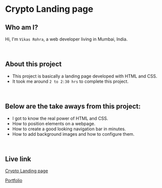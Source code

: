 # Crypto Landing page

## Who am I?
Hi, I'm `Vikas Rohra`, a web developer living in Mumbai, India.

<br />

## About this project
 - This project is basically a landing page developed with HTML and CSS.
 - It took me around `2 to 2:30 hrs` to complete this project.

<br />

## Below are the take aways from this project:
 - I got to know the real power of HTML and CSS.
 - How to position elements on a webpage.
 - How to create a good looking navigation bar in minutes.
 - How to add background images and how to configure them.

<br />

## Live link
 [Crypto Landing page](https://crypto-home-page.netlify.app/)
 
 [Portfolio](https://vikasrohra.com/)

